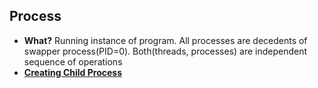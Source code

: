## Process
- **What?** Running instance of program. All processes are decedents of swapper process(PID=0). Both(threads, processes) are independent sequence of operations
- **[Creating Child Process](Process_Creation)**
